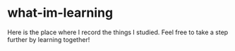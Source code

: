 # what-im-learning

Here is the place where I record the things I studied. Feel free to take a step further by learning together!
